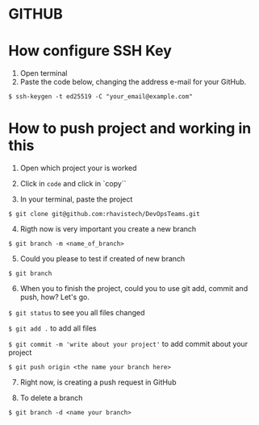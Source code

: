 # GITHUB

# How configure SSH Key
1. Open terminal
2. Paste the code below, changing the address e-mail for your GitHub.

`$ ssh-keygen -t ed25519 -C "your_email@example.com"`

# How to push project and working in this
1. Open which project your is worked

2. Click in `code` and click in `copy``

3. In your terminal, paste the project

`$ git clone git@github.com:rhavistech/DevOpsTeams.git`

4. Rigth now is very important you create a new branch

`$ git branch -m <name_of_branch>`

5. Could you please to test if created of new branch

`$ git branch`

6. When you to finish the project, could you to use git add, commit and push, how? Let's go.

`$ git status` to see you all files changed

`$ git add .` to add all files

`$ git commit -m 'write about your project'` to add commit about your project

`$ git push origin <the name your branch here>`

7. Right now, is creating a push request in GitHub

8. To delete a branch

`$ git branch -d <name your branch>`
